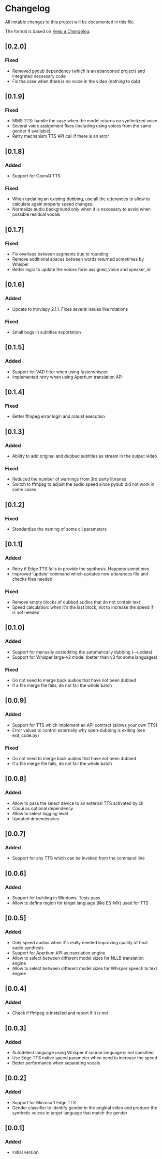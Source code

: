 # Changelog

All notable changes to this project will be documented in this file.

The format is based on [Keep a Changelog](https://keepachangelog.com/en/1.0.0/).

## [0.2.0]

### Fixed
- Removed pydub dependency (which is an abandoned project) and integrated necessary code
- Fix the case when there is no voice in the video (nothing to dub)

## [0.1.9]

### Fixed
- MMS TTS: handle the case when the model returns no synthetized voice
- Several voice assignment fixes (including using voices from the same gender if available)
- Retry mechanism TTS API call if there is an error

## [0.1.8]

### Added
- Support for OpenAI TTS
### Fixed
- When updating an existing dubbing, use all the utterances to allow to calculate again properly speed changes.
- Normalize audio background only when it is necessary to avoid when possible residual vocals

## [0.1.7]

### Fixed
- Fix overlaps between segments due to rounding
- Remove additional spaces between words returned sometimes by Whisper
- Better logic to update the voices form assigned_voice and speaker_id

## [0.1.6]

### Added
- Update to moviepy 2.1.1. Fixes several issues like rotations
### Fixed
- Small bugs in subtitles exportation

## [0.1.5]

### Added
- Support for VAD filter when using fasterwhisper
- Implemented retry when using Apertium translation API

## [0.1.4]

### Fixed
- Better ffmpeg error login and robust execution

## [0.1.3]

### Added
- Ability to add original and dubbed subtitles as stream in the output video

### Fixed
- Reduced the number of warnings from 3rd party libraries
- Switch to ffmpeg to adjust the audio speed since pydub did not work in some cases

## [0.1.2]

### Fixed
- Standardize the naming of some cli parameters

## [0.1.1]

### Added
- Retry if Edge TTS fails to provide the synthesis. Happens sometimes
- Improved 'update' command which updates now utterances file and checks files needed

### Fixed
- Remove empty blocks of dubbed audios that do not contain text
- Speed calculation: when it's the last block, not to increase the speed if is not needed

## [0.1.0]

### Added
- Support for manually postediting the automatically dubbing (--update)
- Support for Whisper large-v2 model (better than v3 for some languages)

### Fixed
- Do not need to merge back audios that have not been dubbed
- If a file merge file fails, do not fail the whole batch

## [0.0.9]

### Added
- Support for TTS which implement an API contract (allows your own TTS)
- Error values to control externally why open-dubbing is exiting (see exit_code.py)

### Fixed
- Do not need to merge back audios that have not been dubbed
- If a file merge file fails, do not fail the whole batch

## [0.0.8]

### Added
- Allow to pass the select device to an external TTS activated by cli
- Coqui as optional dependency
- Allow to select logging level
- Updated dependencies

## [0.0.7]

### Added
- Support for any TTS which can be invoked from the command line

## [0.0.6]

### Added
- Support for building in Windows. Tests pass.
- Allow to define region for target language (like ES-MX) used for TTS

## [0.0.5]

### Added

- Only speed audios when it's really needed improving quality of final audio synthesis
- Support for Apertium API as translation engine
- Allow to select between different model sizes for NLLB translation engine
- Allow to select between different model sizes for Whisper speech to text engine

## [0.0.4]

### Added

- Check if ffmpeg is installed and report if it is not

## [0.0.3]

### Added

- Autodetect language using Whisper if source language is not specified
- Use Edge TTS native speed parameter when need to increase the speed
- Better performance when separating vocals

## [0.0.2]

### Added

- Support for Microsoft Edge TTS
- Gender classifier to identify gender in the original video and produce the synthetic voices in target language that match the gender

## [0.0.1]

### Added
- Initial version

